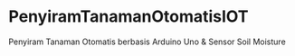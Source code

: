 # PenyiramTanamanOtomatisIOT
Penyiram Tanaman Otomatis berbasis Arduino Uno &amp; Sensor Soil Moisture
